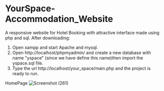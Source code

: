 # YourSpace-Accommodation_Website
A responsive website for Hotel Booking with attractive interface made using php and sql.
After downloading:
1. Open xampp and start Apache and mysql.  
2. Open http://localhost/phpmyadmin/   and create a new database with name "yspace" (since we have define this name)then import the yspace.sql file.  
3. Type the url http://localhost/your_space/main.php and the project is ready to run.

HomePage
![Screenshot (261)](https://user-images.githubusercontent.com/49434891/79894948-cd38e080-8423-11ea-8a32-b00ecd200a76.png)

